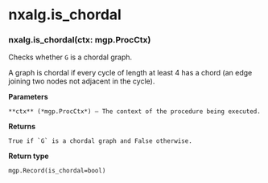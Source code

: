 # nxalg.is_chordal


### nxalg.is_chordal(ctx: mgp.ProcCtx)
Checks whether `G` is a chordal graph.

A graph is chordal if every cycle of length at least 4 has a chord
(an edge joining two nodes not adjacent in the cycle).


**Parameters**

    **ctx** (*mgp.ProcCtx*) – The context of the procedure being executed.



**Returns**

    True if `G` is a chordal graph and False otherwise.



**Return type**

    mgp.Record(is_chordal=bool)
